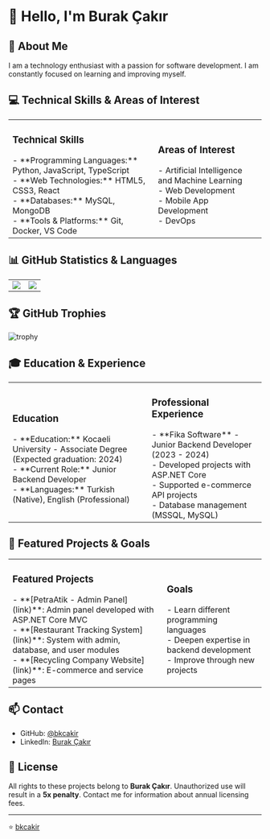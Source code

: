 # 👋 Hello, I'm Burak Çakır

## 🚀 About Me
I am a technology enthusiast with a passion for software development. I am constantly focused on learning and improving myself.

## 💻 Technical Skills & Areas of Interest
<table>
  <tr>
    <td>
      <h3>Technical Skills</h3>
      - **Programming Languages:** Python, JavaScript, TypeScript<br>
      - **Web Technologies:** HTML5, CSS3, React<br>
      - **Databases:** MySQL, MongoDB<br>
      - **Tools & Platforms:** Git, Docker, VS Code
    </td>
    <td>
      <h3>Areas of Interest</h3>
      - Artificial Intelligence and Machine Learning<br>
      - Web Development<br>
      - Mobile App Development<br>
      - DevOps
    </td>
  </tr>
</table>

## 📊 GitHub Statistics & Languages
<table>
  <tr>
    <td>
      <img src="https://github-readme-stats.vercel.app/api?username=bkcakir&show_icons=true&theme=radical" />
    </td>
    <td>
      <img src="https://github-readme-stats.vercel.app/api/top-langs/?username=bkcakir&theme=radical&layout=compact&langs_count=8" />
    </td>
  </tr>
</table>

## 🏆 GitHub Trophies
![trophy](https://github-profile-trophy.vercel.app/?username=bkcakir&theme=radical&no-frame=false&no-bg=true&margin-w=4)

## 🎓 Education & Experience
<table>
  <tr>
    <td>
      <h3>Education</h3>
      - **Education:** Kocaeli University - Associate Degree (Expected graduation: 2024)<br>
      - **Current Role:** Junior Backend Developer<br>
      - **Languages:** Turkish (Native), English (Professional)
    </td>
    <td>
      <h3>Professional Experience</h3>
      - **Fika Software** - Junior Backend Developer (2023 - 2024)<br>
      - Developed projects with ASP.NET Core<br>
      - Supported e-commerce API projects<br>
      - Database management (MSSQL, MySQL)
    </td>
  </tr>
</table>

## 📂 Featured Projects & Goals
<table>
  <tr>
    <td>
      <h3>Featured Projects</h3>
      - **[PetraAtik - Admin Panel](link)**: Admin panel developed with ASP.NET Core MVC<br>
      - **[Restaurant Tracking System](link)**: System with admin, database, and user modules<br>
      - **[Recycling Company Website](link)**: E-commerce and service pages
    </td>
    <td>
      <h3>Goals</h3>
      - Learn different programming languages<br>
      - Deepen expertise in backend development<br>
      - Improve through new projects
    </td>
  </tr>
</table>

## 📫 Contact
- GitHub: [@bkcakir](https://github.com/bkcakir)
- LinkedIn: [Burak Çakır](https://linkedin.com/in/burakcakir)

## 📝 License
All rights to these projects belong to **Burak Çakır**. Unauthorized use will result in a **5x penalty**. Contact me for information about annual licensing fees.

---
⭐️ [bkcakir](https://github.com/bkcakir)


